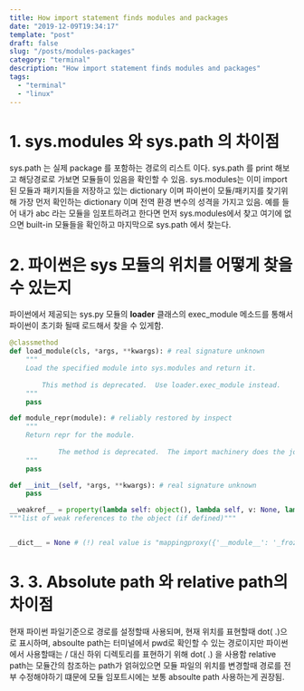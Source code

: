 ```yaml
---
title: How import statement finds modules and packages
date: "2019-12-09T19:34:17"
template: "post"
draft: false
slug: "/posts/modules-packages"
category: "terminal"
description: "How import statement finds modules and packages"
tags:
  - "terminal"
  - "linux"
---
```


# 1. sys.modules 와 sys.path 의 차이점
sys.path 는 실제 package 를 포함하는 경로의 리스트 이다. 
sys.path 를 print 해보고 해당경로로 가보면 모듈들이 있음을 확인할 수 있음.
sys.modules는 이미 import된 모듈과 패키지들을 저장하고 있는 dictionary 이며 파이썬이 모듈/패키지를 찾기위해 가장 먼저 확인하는 dictionary 이며 전역 환경 변수의 성격을 가지고 있음.
예를 들어 내가 abc 라는 모듈을 임포트하려고 한다면 먼저 sys.modules에서 찾고 여기에 없으면 built-in 모듈들을 확인하고 마지막으로 sys.path 에서 찾는다.

# 2. 파이썬은 sys 모듈의 위치를 어떻게 찾을 수 있는지
파이썬에서 제공되는 sys.py 모듈의 __loader__ 클래스의 exec_module 메소드를 통해서 파이썬이 초기화 될때 로드해서 찾을 수 있게함.
```python
@classmethod
def load_module(cls, *args, **kwargs): # real signature unknown
    """
    Load the specified module into sys.modules and return it.
    
        This method is deprecated.  Use loader.exec_module instead.
    """
    pass

def module_repr(module): # reliably restored by inspect
    """
    Return repr for the module.
    
            The method is deprecated.  The import machinery does the job itself.
    """
    pass

def __init__(self, *args, **kwargs): # real signature unknown
    pass

__weakref__ = property(lambda self: object(), lambda self, v: None, lambda self: None)  # default
"""list of weak references to the object (if defined)"""


__dict__ = None # (!) real value is "mappingproxy({'__module__': '_frozen_importlib', '__doc__': 'Meta path import for built-in modules.\\n\\n 
```

# 3. 3. Absolute path 와 relative path의 차이점
현재 파이썬 파일기준으로 경로를 설정할때 사용되며, 현재 위치를 표현할때 dot( .)으로 표시하며, 
absoulte path는 터미널에서 pwd로 확인할 수 있는 경로이지만 파이썬에서 사용할때는 / 대신 하위 디렉토리를 표현하기 위해 dot( .) 을 사용함
relative path는 모듈간의 참조하는 path가 얽혀있으면 모듈 파일의 위치를 변경할때 경로를 전부 수정해야하기 떄문에 모듈 임포트시에는 보통 absoulte path 사용하는게 권장됨.
